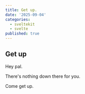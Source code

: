 ```yaml
---
title: Get up.
date: '2025-09-04'
categories:
  - sveltekit
  - svelte
published: true
---
```


## Get up

Hey pal.

There's nothing down there for you.

Come get up.
